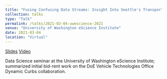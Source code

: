 ```yaml
---
title: "Fusing Confusing Data Streams: Insight Into Seattle's Transportation System"
collection: talks
type: "Talk"
permalink: /talks/2021-03-04-uwescience-2021
venue: "University of Washington eScience Institute"
date: 2021-03-04
location: "Virtual"
---
```


[Slides](https://cpatdowling.github.io/files/UW_data_science_seminar_2021.pdf)
[Video]()

Data Science seminar at the University of Washington eScience Institute; summarized initial bid-rent work on the DoE Vehicle Technologies Office Dynamic Curbs collaboration.